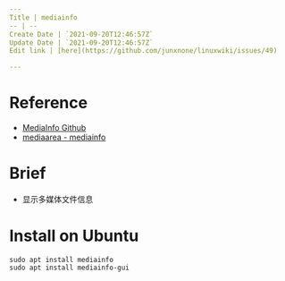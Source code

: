 ```yaml
---
Title | mediainfo
-- | --
Create Date | `2021-09-20T12:46:57Z`
Update Date | `2021-09-20T12:46:57Z`
Edit link | [here](https://github.com/junxnone/linuxwiki/issues/49)

---
```

# Reference
- [MediaInfo Github](https://github.com/MediaArea/MediaInfo)
- [mediaarea - mediainfo](https://mediaarea.net/en/MediaInfo)

# Brief

- 显示多媒体文件信息

# Install on Ubuntu

```
sudo apt install mediainfo
sudo apt install mediainfo-gui
```



